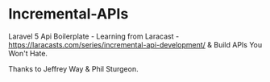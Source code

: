 # Incremental-APIs
Laravel 5 Api Boilerplate - Learning from Laracast - https://laracasts.com/series/incremental-api-development/ & Build APIs You Won't Hate.

Thanks to Jeffrey Way & Phil Sturgeon.
